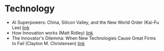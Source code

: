 # Technology

- AI Superpowers: China, Silicon Valley, and the New World Order (Kai-Fu Lee) [link](https://www.goodreads.com/book/show/38242135-ai-superpowers)
- How Innovation works (Matt Ridley) [link](https://www.goodreads.com/book/show/52219273-how-innovation-works)
- The Innovator's Dilemma: When New Technologies Cause Great Firms to Fail (Clayton M. Christensen) [link](https://www.goodreads.com/book/show/26160019-the-innovator-s-dilemma)